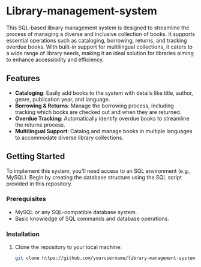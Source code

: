 # Library-management-system

This SQL-based library management system is designed to streamline the process of managing a diverse and inclusive collection of books. It supports essential operations such as cataloging, borrowing, returns, and tracking overdue books. With built-in support for multilingual collections, it caters to a wide range of library needs, making it an ideal solution for libraries aiming to enhance accessibility and efficiency.

## Features

- **Cataloging**: Easily add books to the system with details like title, author, genre, publication year, and language.
- **Borrowing & Returns**: Manage the borrowing process, including tracking which books are checked out and when they are returned.
- **Overdue Tracking**: Automatically identify overdue books to streamline the returns process.
- **Multilingual Support**: Catalog and manage books in multiple languages to accommodate diverse library collections.

## Getting Started

To implement this system, you'll need access to an SQL environment (e.g., MySQL). Begin by creating the database structure using the SQL script provided in this repository.

### Prerequisites

- MySQL or any SQL-compatible database system.
- Basic knowledge of SQL commands and database operations.

### Installation

1. Clone the repository to your local machine:
   ```bash
   git clone https://github.com/yourusername/library-management-system.git
